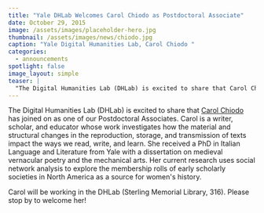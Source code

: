 ```yaml
---
title: "Yale DHLab Welcomes Carol Chiodo as Postdoctoral Associate"
date: October 29, 2015
image: /assets/images/placeholder-hero.jpg
thumbnail: /assets/images/news/chiodo.jpg
caption: "Yale Digital Humanities Lab, Carol Chiodo "
categories: 
  - announcements
spotlight: false 
image_layout: simple
teaser: |
  "The Digital Humanities Lab (DHLab) is excited to share that Carol Chiodo has joined on as one of our Postdoctoral Associates. Carol is a writer, scholar, and educator whose work investigates how the..."
---
```


The Digital Humanities Lab (DHLab) is excited to share that <a href="http://carolchiodo.com/" target="_blank"> Carol Chiodo </a> has joined on as one of our Postdoctoral Associates. Carol is a writer, scholar, and educator whose work investigates how the material and structural changes in the reproduction, storage, and transmission of texts impact the ways we read, write, and learn. She received a PhD in Italian Language and Literature from Yale with a dissertation on medieval vernacular poetry and the mechanical arts. Her current research uses social network analysis to explore the membership rolls of early scholarly societies in North America as a source for women's history.

Carol will be working in the DHLab (Sterling Memorial Library, 316). Please stop by to welcome her!